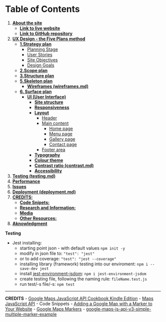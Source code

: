 


# **Table of Contents**
1.  [**About the site**](#about-the-site)
    * [**Link to live website**](#link-to-live-website-is-here)
    * [**Link to GitHub repository**](#link-to-github-repo-is-here)
1.  [**UX Design - the Five Plans method**](#uxd)
    * [**1.Strategy plan**](#stratetgy)
        * [Planning Stage](#planning-stage)
        * [User Stories](#user-stories)
        * [Site Objectives](#site-objectives)
        * [Design Goals](#design-goals)
    * [**2.Scope plan**](#scope)
    * [**3.Structure plan**](#structure)
    * [**5.Skeleton plan**](#skeleton)
        *  [**Wireframes (wireframes.md)**](readme-files/docs/wireframes.md)
    * [**6. Surface plan**](#surface)
        * [**UI (User Interface)**](#ui-user-interface)
            *  [**Site structure**](#site-structure)
            *  [**Responsiveness**](#responsiveness)
            *  [**Layout**](#layout)
                * [Header](#header)
                * [Main content](#main-content-section)
                    * [Home page](#home-page)
                    * [Menu page](#menu-page)
                    * [Gallery page](#gallery-page)
                    * [Contact page](#contact-page)
                * [Footer area](#footer)
            *  [**Typography**](#fonts)
            *  [**Colour theme**](#colours)
            *  [**Contrast ratio (contrast.md)**](readme-files/docs/contrast.md)
            *  [**Accessibility**](#accessibility)
1.  [**Testing (testing.md)**](readme-files/docs/testing.md)
1.  [**Performance**](#performance)
1.  [**Issues**](#issues)
1.  [**Deployment (deployment.md)**](readme-files/docs/deployment.md)
1.  [**CREDITS:**](#credits)
    *  [**Code Snipets:**](#code-snipets)
    *  [**Research and Information:**](#research-and-information)
    *  [**Media**](#media)
    *  [**Other Resources:**](#other-resources-and-tools-used)
1. [**Aknowledgment**](#aknowledgment)


**Testing**
- Jest installing:
    - starting point json - with default values 
    ``` npm init -y ```
    - modify in json file to:
    ``` "test": "jest" ```
    - or to add coverage:
    ``` "test": "jest --coverage" ```
    - installing library (framework) testing into our enviroment:
    ``` npm i --save-dev jest ```
    - install [jest-environment-jsdom](https://www.npmjs.com/package/jest-environment-jsdom):
    ``` npm i jest-environment-jsdom ```
    - create testing file, following the naming rule:
    ``` fileName.test.js ```
    - run test/-s file/-s:
    ``` npm test ```
---
**CREDITS**
    - [Google Maps JavaScript API Cookbook Kindle Edition](https://www.amazon.co.uk/Google-Maps-JavaScript-API-Cookbook-ebook/dp/B00HJR6RD6)
    - [Maps JavaScript API](AIzaSyANGGOhK4itFoIlNp1F5Du-0ySik3HTbk4)
    - Code Snippets
        - [Adding a Google Map with a Marker to Your Website](https://developers.google.com/maps/documentation/javascript/adding-a-google-map#maps_add_map-javascript)
        - [Google Maps Markers](https://developers.google.com/maps/documentation/javascript/markers#maps_marker_simple-javascript)
        - [google-maps-js-api-v3-simple-multiple-marker-example](https://www.anycodings.com/1questions/3879/google-maps-js-api-v3-simple-multiple-marker-example)
